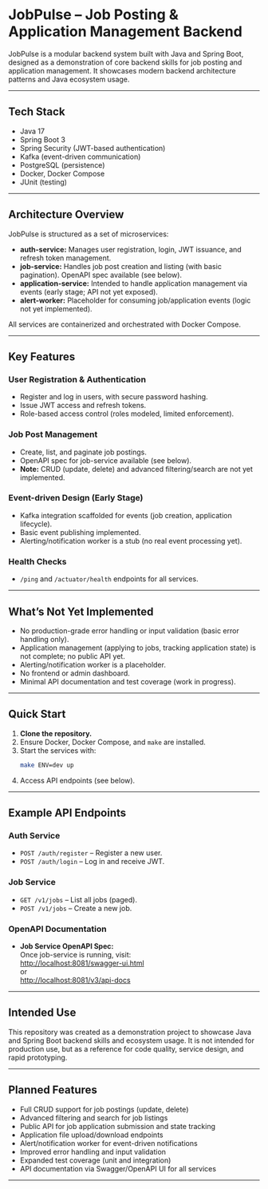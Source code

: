 # JobPulse – Job Posting & Application Management Backend

JobPulse is a modular backend system built with Java and Spring Boot, designed as a demonstration of core backend skills for job posting and application management. It showcases modern backend architecture patterns and Java ecosystem usage.

---

## Tech Stack

- Java 17
- Spring Boot 3
- Spring Security (JWT-based authentication)
- Kafka (event-driven communication)
- PostgreSQL (persistence)
- Docker, Docker Compose
- JUnit (testing)

---

## Architecture Overview

JobPulse is structured as a set of microservices:

- **auth-service:** Manages user registration, login, JWT issuance, and refresh token management.
- **job-service:** Handles job post creation and listing (with basic pagination). OpenAPI spec available (see below).
- **application-service:** Intended to handle application management via events (early stage; API not yet exposed).
- **alert-worker:** Placeholder for consuming job/application events (logic not yet implemented).

All services are containerized and orchestrated with Docker Compose.

---

## Key Features

### User Registration & Authentication

- Register and log in users, with secure password hashing.
- Issue JWT access and refresh tokens.
- Role-based access control (roles modeled, limited enforcement).

### Job Post Management

- Create, list, and paginate job postings.
- OpenAPI spec for job-service available (see below).
- **Note:** CRUD (update, delete) and advanced filtering/search are not yet implemented.

### Event-driven Design (Early Stage)

- Kafka integration scaffolded for events (job creation, application lifecycle).
- Basic event publishing implemented.
- Alerting/notification worker is a stub (no real event processing yet).

### Health Checks

- `/ping` and `/actuator/health` endpoints for all services.

---

## What’s Not Yet Implemented

- No production-grade error handling or input validation (basic error handling only).
- Application management (applying to jobs, tracking application state) is not complete; no public API yet.
- Alerting/notification worker is a placeholder.
- No frontend or admin dashboard.
- Minimal API documentation and test coverage (work in progress).

---

## Quick Start

1. **Clone the repository.**
2. Ensure Docker, Docker Compose, and `make` are installed.
3. Start the services with:
   ```sh
   make ENV=dev up
   ```
4. Access API endpoints (see below).

---

## Example API Endpoints

### Auth Service

- `POST /auth/register` – Register a new user.
- `POST /auth/login` – Log in and receive JWT.

### Job Service

- `GET /v1/jobs` – List all jobs (paged).
- `POST /v1/jobs` – Create a new job.

### OpenAPI Documentation

- **Job Service OpenAPI Spec:**  
  Once job-service is running, visit:  
  [http://localhost:8081/swagger-ui.html](http://localhost:8081/swagger-ui.html)  
  or  
  [http://localhost:8081/v3/api-docs](http://localhost:8081/v3/api-docs)

---

## Intended Use

This repository was created as a demonstration project to showcase Java and Spring Boot backend skills and ecosystem usage. It is not intended for production use, but as a reference for code quality, service design, and rapid prototyping.

---

## Planned Features

- Full CRUD support for job postings (update, delete)
- Advanced filtering and search for job listings
- Public API for job application submission and state tracking
- Application file upload/download endpoints
- Alert/notification worker for event-driven notifications
- Improved error handling and input validation
- Expanded test coverage (unit and integration)
- API documentation via Swagger/OpenAPI UI for all services

---

